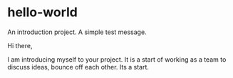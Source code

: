 # hello-world
An introduction project. A simple test message.

Hi there,

I am introducing myself to your project. It is a start of working
as a team to discuss ideas, bounce off each other.
Its a start. 
